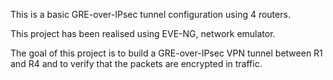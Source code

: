 This is a basic GRE-over-IPsec tunnel configuration using 4 routers.

This project has been realised using EVE-NG, network emulator.

The goal of this project is to build a GRE-over-IPsec VPN tunnel between R1 and R4 and to verify that the packets are encrypted in traffic.

